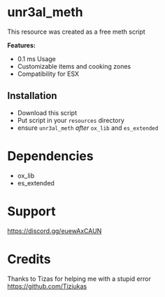 # unr3al_meth

This resource was created as a free meth script

<b>Features:</b>
- 0.1 ms Usage
- Customizable items and cooking zones
- Compatibility for ESX

## Installation

- Download this script
- Put script in your `resources` directory
- ensure `unr3al_meth` *after* `ox_lib` and `es_extended`

# Dependencies
 - ox_lib
 - es_extended

# Support
https://discord.gg/euewAxCAUN


# Credits
Thanks to Tizas for helping me with a stupid error
https://github.com/Tiziukas
